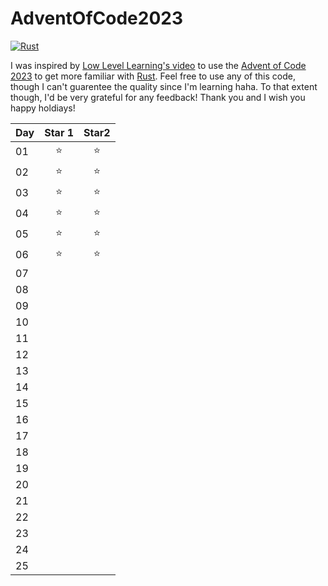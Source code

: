 # AdventOfCode2023
[![Rust](https://github.com/TheMasonX/AdventOfCode2023/actions/workflows/rust.yml/badge.svg)](https://github.com/TheMasonX/AdventOfCode2023/actions/workflows/rust.yml)

I was inspired by [Low Level Learning's video](https://www.youtube.com/watch?v=OGJPLh7O2iI) to use the [Advent of Code 2023](https://adventofcode.com/2023) to get more familiar with [Rust](https://doc.rust-lang.org/std/index.html). Feel free to use any of this code, though I can't guarentee the quality since I'm learning haha. To that extent though, I'd be very grateful for any feedback! Thank you and I wish you happy holdiays!


Day | Star 1 | Star2
:-- | :----: | :----:
01  | :star: | :star:
02  | :star: | :star:
03  | :star: | :star:
04  | :star: | :star:
05  | :star: | :star:
06  | :star: | :star:
07  |        |  
08  |        |  
09  |        |  
10  |        |  
11  |        |  
12  |        |  
13  |        |  
14  |        |  
15  |        |  
16  |        |  
17  |        |  
18  |        |  
19  |        |  
20  |        |  
21  |        |  
22  |        |  
23  |        |  
24  |        |  
25  |        |  
